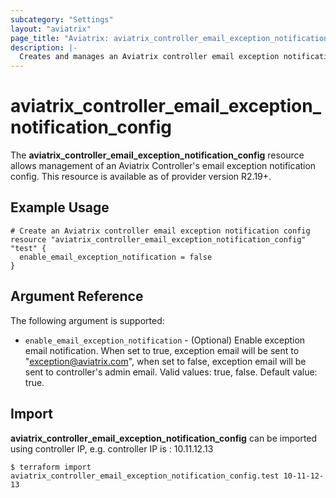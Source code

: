 ```yaml
---
subcategory: "Settings"
layout: "aviatrix"
page_title: "Aviatrix: aviatrix_controller_email_exception_notification_config"
description: |-
  Creates and manages an Aviatrix controller email exception notification config
---
```


# aviatrix_controller_email_exception_notification_config

The **aviatrix_controller_email_exception_notification_config** resource allows management of an Aviatrix Controller's email exception notification config. This resource is available as of provider version R2.19+.

## Example Usage

```hcl
# Create an Aviatrix controller email exception notification config
resource "aviatrix_controller_email_exception_notification_config" "test" {
  enable_email_exception_notification = false
}
```


## Argument Reference

The following argument is supported:

* `enable_email_exception_notification` - (Optional) Enable exception email notification. When set to true, exception email will be sent to "exception@aviatrix.com", when set to false, exception email will be sent to controller's admin email. Valid values: true, false. Default value: true.

## Import

**aviatrix_controller_email_exception_notification_config** can be imported using controller IP, e.g. controller IP is : 10.11.12.13

```
$ terraform import aviatrix_controller_email_exception_notification_config.test 10-11-12-13
```
